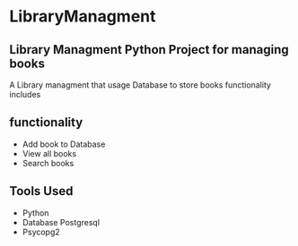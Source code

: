 # LibraryManagment
## Library Managment Python Project for managing books
A Library managment that usage Database to store books functionality includes
## functionality
- Add book to Database
- View all books
- Search books
## Tools Used
- Python
- Database Postgresql
- Psycopg2
